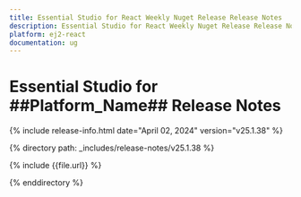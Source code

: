 ```yaml
---
title: Essential Studio for React Weekly Nuget Release Release Notes  
description: Essential Studio for React Weekly Nuget Release Release Notes  
platform: ej2-react
documentation: ug
---
```


# Essential Studio for  ##Platform_Name##   Release Notes  

{% include release-info.html date="April 02, 2024"  version="v25.1.38" %} 

{% directory path: _includes/release-notes/v25.1.38 %}

{% include {{file.url}} %}

{% enddirectory %}
